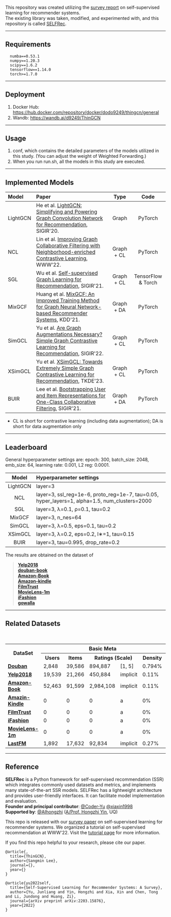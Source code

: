 This repository was created utilizing the [survey report](https://arxiv.org/abs/2203.15876) on self-supervised learning for recommender systems. <br>
The existing library was taken, modified, and experimented with, and this repository is called [SELFRec](https://github.com/Coder-Yu/SELFRec). <br>

---

## Requirements

```shell
  numba==0.53.1
  numpy==1.20.3
  scipy==1.6.2
  tensorflow==1.14.0
  torch>=1.7.0
```

---

## Deployment

1. Docker Hub: <https://hub.docker.com/repository/docker/dodo9249/thingcn/general>
2. Wandb: <https://wandb.ai/d9249/ThinGCN>

---

## Usage

1. conf, which contains the detailed parameters of the models utilized in this study. (You can adjust the weight of Weighted Forwarding.)
2. When you run run.sh, all the models in this study are executed.

---
## Implemented Models
  
| Model | Paper| Type| Code|
|:------|:------|:------:|:------:|
|LightGCN|He et al. [LightGCN: Simplifying and Powering Graph Convolution Network for Recommendation](https://dl.acm.org/doi/10.1145/3397271.3401063), SIGIR'20.|Graph|PyTorch|
|NCL|Lin et al. [Improving Graph Collaborative Filtering with Neighborhood-enriched Contrastive Learning](https://arxiv.org/abs/2202.06200), WWW'22.|Graph + CL|PyTorch|
|SGL|Wu et al. [Self-supervised Graph Learning for Recommendation](https://dl.acm.org/doi/10.1145/3404835.3462862), SIGIR'21.|Graph + CL|TensorFlow & Torch|
|MixGCF|Huang et al. [MixGCF: An Improved Training Method for Graph Neural Network-based Recommender Systems](https://keg.cs.tsinghua.edu.cn/jietang/publications/KDD21-Huang-et-al-MixGCF.pdf), KDD'21.|Graph + DA|PyTorch|
|SimGCL|Yu et al. [Are Graph Augmentations Necessary? Simple Graph Contrastive Learning for Recommendation](https://arxiv.org/abs/2112.08679), SIGIR'22.|Graph + CL|PyTorch|
|XSimGCL|Yu et al. [XSimGCL: Towards Extremely Simple Graph Contrastive Learning for Recommendation](https://arxiv.org/abs/2209.02544), TKDE'23.| Graph + CL| PyTorch|
|BUIR|Lee et al. [Bootstrapping User and Item Representations for One-Class Collaborative Filtering](https://arxiv.org/abs/2105.06323), SIGIR'21.|Graph + DA|PyTorch|

* CL is short for contrastive learning (including data augmentation); DA is short for data augmentation only

---

## Leaderboard

General hyperparameter settings are: epoch: 300, batch_size: 2048, emb_size: 64, learning rate: 0.001, L2 reg: 0.0001. <br>

|  Model   | Hyperparameter settings                                                                        |
|:--------:|:-----------------------------------------------------------------------------------------------|
| LightGCN | layer=3                                                                                        |
| NCL      | layer=3, ssl_reg=1e-6, proto_reg=1e-7, tau=0.05, hyper_layers=1, alpha=1.5, num_clusters=2000  |
| SGL      | layer=3, λ=0.1, ρ=0.1, tau=0.2                                                                 |
| MixGCF   | layer=3, n_nes=64                                                                              |
| SimGCL   | layer=3, λ=0.5, eps=0.1, tau=0.2                                                               |
| XSimGCL  | layer=3, λ=0.2, eps=0.2, l∗=1, tau=0.15                                                        |
| BUIR     | layer=3, tau=0.995, drop_rate=0.2                                                              |

The results are obtained on the dataset of 

> 
> <b>[Yelp2018](/results/markdown/yelp2018.md)</b><br> <b>[douban-book](/results/markdown/douban-book.md)</b><br> <b>[Amazon-Book](/results/markdown/Amazon-Book.md)</b><br> <b>[Amazon-kindle](/results/markdown/Amazon-kindle.md)</b><br> <b>[FilmTrust](/results/markdown/FilmTrust.md)</b><br> <b>[MovieLens-1m](/results/markdown/MovieLens-1m.md)</b><br> <b>[iFashion](/results/markdown/iFashion.md)</b><br> <b>[gowalla](/results/markdown/gowalla.md)</b><br>
> 

---

## Related Datasets

<div>
  <table class="table table-hover table-bordered">
    <tr>
      <th rowspan="2" scope="col">DataSet</th>
      <th colspan="5" scope="col" class="text-center">Basic Meta</th>
      <th colspan="3" scope="col" class="text-center">User Context</th>
    </tr>
    <tr>
      <th class="text-center">Users</th>
      <th class="text-center">Items</th>
     <th colspan="2" class="text-center">Ratings (Scale)</th>
      <th class="text-center">Density</th>
      <th class="text-center">Users</th>
      <th colspan="2" class="text-center">Links (Type)</th>
    </tr>
    <tr>
      <td><a href="https://pan.baidu.com/s/1hrJP6rq" target="_blank"><b>Douban</b></a> </td>
      <td>2,848</td>
      <td>39,586</td>
      <td width="6%">894,887</td>
      <td width="10%">[1, 5]</td>
      <td>0.794%</td>
      <td width="4%">2,848</td>
      <td width="5%">35,770</td>
      <td>Trust</td>
    </tr>
    <tr>
      <td><a href="https://www.dropbox.com/sh/h97ymblxt80txq5/AABfSLXcTu0Beib4r8P5I5sNa?dl=0" target="_blank"><b>Yelp2018</b></a> </td>
      <td>19,539</td>
      <td>21,266</td>
      <td width="6%">450,884</td>
      <td width="10%">implicit</td>
      <td>0.11%</td>
      <td width="4%">19,539</td>
      <td width="5%">864,157</td>
      <td>Trust</td>
    </tr>
    <tr>
      <td><a href="https://www.dropbox.com/sh/20l0xdjuw0b3lo8/AABBZbRg9hHiN42EHqBSvLpta?dl=0" target="_blank"><b>Amazon-Book</b></a> </td>
      <td>52,463</td>
      <td>91,599</td>
      <td width="6%">2,984,108</td>
      <td width="10%">implicit</td>
      <td>0.11%</td>
      <td width="4%">-</td>
      <td width="5%">-</td>
      <td>-</td>
    </tr>
    <tr>
      <td><a href="" target="_blank"><b>Amazin-Kindle</b></a> </td>
      <td>0</td>
      <td>0</td>
      <td width="6%">0</td>
      <td width="10%">a</td>
      <td>0%</td>
      <td width="4%">-</td>
      <td width="5%">-</td>
      <td>-</td>
    </tr>
    <tr>
      <td><a href="" target="_blank"><b>FilmTrust</b></a> </td>
      <td>0</td>
      <td>0</td>
      <td width="6%">0</td>
      <td width="10%">a</td>
      <td>0%</td>
      <td width="4%">-</td>
      <td width="5%">-</td>
      <td>-</td>
    </tr>  
    <tr>
      <td><a href="" target="_blank"><b>iFashion</b></a> </td>
      <td>0</td>
      <td>0</td>
      <td width="6%">0</td>
      <td width="10%">a</td>
      <td>0%</td>
      <td width="4%">-</td>
      <td width="5%">-</td>
      <td>-</td>
    </tr>
    <tr>
      <td>
        <a href="" target="_blank">
          <b>MovieLens-1m</b>
        </a>
      </td>
      <td>0</td>
      <td>0</td>
      <td width="6%">0</td>
      <td width="10%">a</td>
      <td>0%</td>
      <td width="4%">-</td>
      <td width="5%">-</td>
      <td>-</td>
    </tr>
    <tr>
      <td>
        <a href="http://files.grouplens.org/datasets/hetrec2011/hetrec2011-lastfm-2k.zip" target="blank">
          <b>LastFM</b>
        </a>
      </td>
      <td>1,892</td>
      <td>17,632</td>
      <td width="6%">92,834</td>
      <td width="10%">implicit</td>
      <td>0.27%</td>
      <td width="4%">1,892</td>
      <td width="5%">25,434</td>
      <td>Trust</td>
    </tr>
  </table>
</div>

---

<h2>Reference</h2>

**SELFRec** is a Python framework for self-supervised recommendation (SSR) which integrates commonly used datasets and metrics, and implements many state-of-the-art SSR models. SELFRec has a lightweight architecture and provides user-friendly interfaces. It can facilitate model implementation and evaluation.
<br>
**Founder and principal contributor**: [@Coder-Yu](https://github.com/Coder-Yu) [@xiaxin1998](https://github.com/xiaxin1998) <br>
**Supported by**: [@AIhongzhi](https://github.com/AIhongzhi) (<a href="https://sites.google.com/view/hongzhi-yin/home">A/Prof. Hongzhi Yin</a>, UQ)

This repo is released with our [survey paper](https://arxiv.org/abs/2203.15876) on self-supervised learning for recommender systems. We organized a tutorial on self-supervised recommendation at WWW'22. Visit the [tutorial page](https://ssl-recsys.github.io/) for more information.

<p>
   If you find this repo helpful to your research, please cite our paper.
</p>

```text
@article{,
  title={ThinGCN},
  author={Sangmin Lee},
  journal={},
  year={}
}
```

```text
@article{yu2022self,
  title={Self-Supervised Learning for Recommender Systems: A Survey},
  author={Yu, Junliang and Yin, Hongzhi and Xia, Xin and Chen, Tong and Li, Jundong and Huang, Zi},
  journal={arXiv preprint arXiv:2203.15876},
  year={2022}
}
```